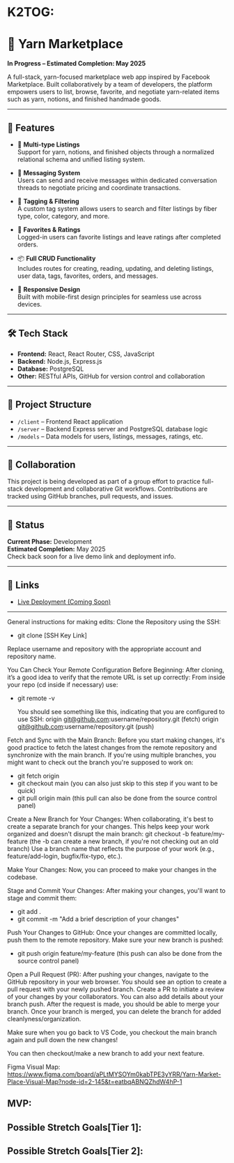 # K2TOG: 

# 🧶 Yarn Marketplace

**In Progress – Estimated Completion: May 2025**

A full-stack, yarn-focused marketplace web app inspired by Facebook Marketplace. Built collaboratively by a team of developers, the platform empowers users to list, browse, favorite, and negotiate yarn-related items such as yarn, notions, and finished handmade goods.

---

## 🚀 Features

- 🧵 **Multi-type Listings**  
  Support for yarn, notions, and finished objects through a normalized relational schema and unified listing system.

- 💬 **Messaging System**  
  Users can send and receive messages within dedicated conversation threads to negotiate pricing and coordinate transactions.

- 🔖 **Tagging & Filtering**  
  A custom tag system allows users to search and filter listings by fiber type, color, category, and more.

- 🌟 **Favorites & Ratings**  
  Logged-in users can favorite listings and leave ratings after completed orders.

- 📦 **Full CRUD Functionality**  
  Includes routes for creating, reading, updating, and deleting listings, user data, tags, favorites, orders, and messages.

- 📱 **Responsive Design**  
  Built with mobile-first design principles for seamless use across devices.

---

## 🛠️ Tech Stack

- **Frontend:** React, React Router, CSS, JavaScript  
- **Backend:** Node.js, Express.js  
- **Database:** PostgreSQL  
- **Other:** RESTful APIs, GitHub for version control and collaboration

---

## 🧩 Project Structure

- `/client` – Frontend React application  
- `/server` – Backend Express server and PostgreSQL database logic  
- `/models` – Data models for users, listings, messages, ratings, etc.

---

## 👥 Collaboration

This project is being developed as part of a group effort to practice full-stack development and collaborative Git workflows. Contributions are tracked using GitHub branches, pull requests, and issues.

---

## 📅 Status

**Current Phase:** Development  
**Estimated Completion:** May 2025  
Check back soon for a live demo link and deployment info.

---

## 🔗 Links

- [Live Deployment (Coming Soon)](#)

---

General instructions for making edits: 
Clone the Repository using the SSH:
+ git clone [SSH Key Link]

Replace username and repository with the appropriate account and repository name.

You Can Check Your Remote Configuration Before Beginning: 
After cloning, it’s a good idea to verify that the remote URL is set up correctly:
From inside your repo (cd inside if necessary) use:
+ git remote -v

  You should see something like this, indicating that you are configured to use SSH:
  origin  git@github.com:username/repository.git (fetch)
  origin  git@github.com:username/repository.git (push)

Fetch and Sync with the Main Branch: 
Before you start making changes, it's good practice to fetch the latest changes from the remote repository and synchronize with the main branch. If you're using multiple branches, you might want to check out the branch you're supposed to work on:
+ git fetch origin
+ git checkout main (you can also just skip to this step if you want to be quick) 
+ git pull origin main (this pull can also be done from the source control panel) 

Create a New Branch for Your Changes:
When collaborating, it's best to create a separate branch for your changes. This helps keep your work organized and doesn't disrupt the main branch:
git checkout -b feature/my-feature (the -b can create a new branch, if you're not checking out an old branch)
Use a branch name that reflects the purpose of your work (e.g., feature/add-login, bugfix/fix-typo, etc.).

Make Your Changes:
Now, you can proceed to make your changes in the codebase.

Stage and Commit Your Changes:
After making your changes, you'll want to stage and commit them:
+ git add .
+ git commit -m "Add a brief description of your changes"

Push Your Changes to GitHub:
Once your changes are committed locally, push them to the remote repository. Make sure your new branch is pushed:
+ git push origin feature/my-feature (this push can also be done from the source control panel)

Open a Pull Request (PR):
After pushing your changes, navigate to the GitHub repository in your web browser. You should see an option to create a pull request with your newly pushed branch. Create a PR to initiate a review of your changes by your collaborators. You can also add details about your branch push.
After the request is made, you should be able to merge your branch.
Once your branch is merged, you can delete the branch for added cleanlyness/organization. 

Make sure when you go back to VS Code, you checkout the main branch again and pull down the new changes!

You can then checkout/make a new branch to add your next feature. 


Figma Visual Map: https://www.figma.com/board/aPLtMYSOYm0kabTPE3yYRR/Yarn-Market-Place-Visual-Map?node-id=2-145&t=eatbqABNQZhdW4hP-1


MVP:
-


Possible Stretch Goals[Tier 1]:
-


Possible Stretch Goals[Tier 2]:
-
